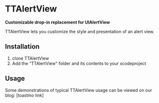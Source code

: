 # TTAlertView

**Customizable drop-in replacement for UIAlertView**

TTAlertView lets you customize the style and presentation of an alert view. 

## Installation

1. clone TTAlertView
2. Add the "TTAlertView" folder and its contents to your xcodeproject

## Usage 

Some demonstrations of typical TTAlertView usage can be viewed on our blog: [toastmo link]